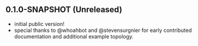 ## 0.1.0-SNAPSHOT (Unreleased)
* initial public version!
* special thanks to @whoahbot and @stevensurgnier for early contributed documentation and additional example topology.
